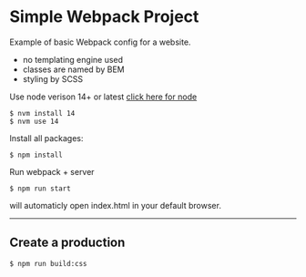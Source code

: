 # Simple Webpack Project
Example of basic Webpack config for a website.
- no templating engine used
- classes are named by BEM
- styling by SCSS

Use node verison 14+ or latest
[click here for node](https://nodejs.org/en/download)
```
$ nvm install 14
$ nvm use 14
```

Install all packages:
```
$ npm install
```

Run webpack + server
```
$ npm run start
```

will automaticly open index.html in your default browser.

----

## Create a production
```
$ npm run build:css
```
